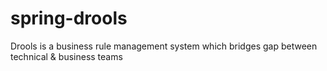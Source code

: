 # spring-drools
Drools is a business rule management system which bridges gap between technical &amp; business teams
